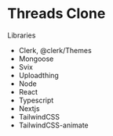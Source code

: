# Threads Clone

Libraries

-   Clerk, @clerk/Themes
-   Mongoose
-   Svix
-   Uploadthing
-   Node
-   React
-   Typescript
-   Nextjs
-   TailwindCSS
-   TailwindCSS-animate
